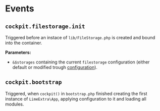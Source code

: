 # Events

## `cockpit.filestorage.init`

Triggered before an instace of `lib/FileStorage.php` is created and bound into
the container.

**Parameters:**

- `&$storages` containing the current `filestorage` configuration (either
  default or modified trough [configuration](/guide/basics/configuration.md#filestorage-object-array)).

## `cockpit.bootstrap`

Triggered, when `cockpit()` in `bootstrap.php` finished creating the first
instance of `LimeExtra\App`, applying configuration to it and loading all modules.